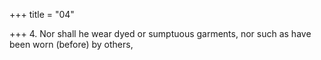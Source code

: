 +++
title = "04"

+++
4. Nor shall he wear dyed or sumptuous garments, nor such as have been worn (before) by others,
